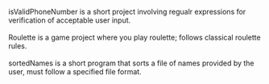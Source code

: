 isValidPhoneNumber is a short project involving regualr expressions for verification of acceptable user input. <br/><br/>
Roulette is a game project where you play roulette; follows classical roulette rules. <br/><br/>
sortedNames is a short program that sorts a file of names provided by the user, must follow a specified  file format. 
